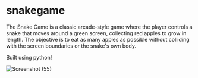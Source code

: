 # snakegame
The Snake Game is a classic arcade-style game where the player controls a snake that moves around a green screen, collecting red apples to grow in length. The objective is to eat as many apples as possible without colliding with the screen boundaries or the snake's own body.

Built using python!

![Screenshot (55)](https://github.com/user-attachments/assets/e34b621f-174e-4a83-a0ed-0126ce959a01)
